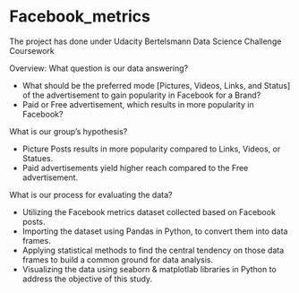 # Facebook_metrics

The project has done under Udacity Bertelsmann Data Science Challenge Coursework

Overview:
What question is our data answering?
- What should be the preferred mode [Pictures, Videos, Links, and Status] of the advertisement to gain popularity in Facebook for a Brand?
- Paid or Free advertisement, which results in more popularity in Facebook?

What is our group’s hypothesis?
- Picture Posts results in more popularity compared to Links, Videos, or Statues.
- Paid advertisements yield higher reach compared to the Free advertisement.

What is our process for evaluating the data?
- Utilizing the Facebook metrics dataset collected based on Facebook posts.
- Importing the dataset using Pandas in Python, to convert them into data frames.
- Applying statistical methods to find the central tendency on those data frames to build a common ground for data analysis.
- Visualizing the data using seaborn & matplotlab libraries in Python to address the objective of this study.

